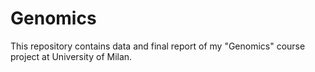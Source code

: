 # Genomics
This repository contains data and final report of my "Genomics" course project at University of Milan.
